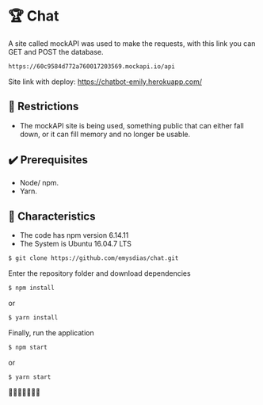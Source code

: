 # 🏆 Chat

A site called mockAPI was used to make the requests, with this link you can GET and POST the database.

```bash
https://60c9584d772a760017203569.mockapi.io/api
```

Site link with deploy: https://chatbot-emily.herokuapp.com/

## 🔨 Restrictions

- The mockAPI site is being used, something public that can either fall down, or it can fill memory and no longer be usable.

## ✔️ Prerequisites

- Node/ npm.
- Yarn.

## 💼 Characteristics

- The code has npm version 6.14.11
- The System is Ubuntu 16.04.7 LTS

```bash
$ git clone https://github.com/emysdias/chat.git
```
Enter the repository folder and download dependencies
```bash
$ npm install
```
or

```bash
$ yarn install
```

Finally, run the application
```bash
$ npm start
```
or

```bash
$ yarn start
```
🚀🚀🚀🚀🚀🚀🚀